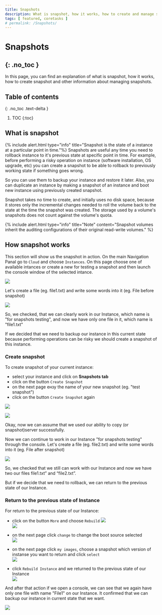 ```yaml
---
title: Snapshots
description: What is snapshot, how it works, how to create and manage snapshot
tags: [ featured, coretasks ]
# permalink: /Snapshots/
---
```

# Snapshots
{: .no_toc }
---
In this page, you can find an explanation of what is snapshot, how it works, how to create snapshot and other information about managing snapshots.

## Table of contents
{: .no_toc .text-delta }

1. TOC
{:toc}

## What is snapshot

{% include alert.html type="info" title="Snapshot is the state of a instance at a particular point in time."%}
Snapshots are useful any time you need to rollback instance to it's previous state at specific point in time. For example, before performing a risky operation on instance (software installation, OS upgrade, etc) you can create a snapshot to be able to rollback to previously working state if something goes wrong. 

So you can use them to backup your instance and restore it later. Also, you can duplicate an instance by making a snapshot of an instance and boot new instance using previously created snapshot.

Snapshot takes no time to create, and initially uses no disk space, because it stores only the incremental changes needed to roll the volume back to the state at the time the snapshot was created. The storage used by a volume's snapshots does not count against the volume's quota. 

{% include alert.html type="info" title="Note" content="Snapshot volumes inherit the auditing configurations of their original read-write volumes." %}

## How snapshot works

This section will show us the snapshot in action.
On the main Navigation Panal go to `Cloud` and choose `Instances`. On this page choose one of available intances or create a new for testing a snapshot and then launch the console window of the selected intance.

![](../../assets/img/snapshots/snapshots1.png)

Let's create a file (eg. file1.txt) and write some words into it (eg. File before snapshot)

![](../../assets/img/snapshots/snapshots2.png)

So, we checked, that we can clearly work in our Instance, which name is "for snapshots testing", and now we have only one file in it, which name is "file1.txt"

If we decided that we need to backup our instance in this current state because performing operations can be risky we should create a snapshot of this instance.

### Create snapshot
To create snapshot of your current instance:
- select your instance and click on **Snapshots tab**  
- click on the button `Create Snapshot`
- on the next page ензу the name of your new snapshot (eg. "test snapshot")
- click on the button `Create Snapshot` again  

![](../../assets/img/snapshots/snapshots3.png)

![](../../assets/img/snapshots/snapshots4.png)


Okay, now we can assume that we used our ability to copy (or snapshot)server successfully.

Now we can continue to work in our Instance "for snapshots testing" through the console. Let's create a file (eg. file2.txt) and write some words into it (eg. File after snapshot)

![](../../assets/img/snapshots/snapshots5.png)

So, we checked that we still can work with our Instance and now we have two our files  file1.txt” and “file2.txt”.

But if we decide that we need to rollback, we can return to the previous state of our Instance. 

### Return to the previous state of Instance
For return to the previous state of our Instance:
- click on the button `More` and choose `Rebuild` 
![](../../assets/img/snapshots/snapshots11.png)  
![](../../assets/img/snapshots/snapshots6.png)  

- on the next page click `change` to change the boot source selected   
![](../../assets/img/snapshots/snapshots7.png)

- on the next page click `my images`, choose a snapshot which version of instanse you want to return and click `select`  
![](../../assets/img/snapshots/snapshots8.png)  

- click `Rebuild Instance` and we returned to the previous state of our Instance  
![](../../assets/img/snapshots/snapshots10.png) 

And after that action if we open a console, we can see that we again have only one file with name "File1" on our Instance. It confirmed that we can backup our instance in current state that we want.

![](../../assets/img/snapshots/snapshots9.png)